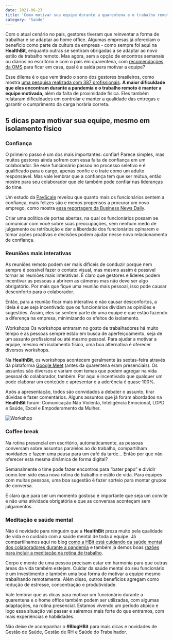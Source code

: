 ```yaml
---
date: 2021-06-23
title: 'Como motivar sua equipe durante a quarentena e o trabalho remoto' 
category: 'Saúde' 
---
```


Com o atual cenário no país, gestores tiveram que reinventar a forma de trabalhar e se adaptar ao home office. Algumas empresas já ofereciam o benefício como parte da cultura da empresa - como sempre foi aqui na **HealthBit**, enquanto outras se sentiram obrigadas a se adaptar ao novo estilo de trabalho remoto. Mas agora, sem a opção de encontros semanais ou diários no escritório e com o país em quarentena, com [recomendações da OMS](https://www.who.int/emergencies/diseases/novel-coronavirus-2019/advice-for-public) para ficar em casa, qual é a saída para motivar a equipe?

Esse dilema é o que vem tirado o sono dos gestores brasileiros, como mostra [uma pesquisa realizada com 387 profissionais](https://valor.globo.com/carreira/noticia/2020/06/16/manter-equipe-motivada-e-o-maior-desafio-dos-gestores-brasileiros.ghtml). **A maior dificuldade que eles encontram durante a pandemia e o trabalho remoto é manter a equipe motivada**, além da falta de proximidade física. Eles também relataram dificuldades em controlar e manter a qualidade das entregas e garantir o cumprimento da carga horária correta.

## 5 dicas para motivar sua equipe, mesmo em isolamento físico

### Confiança
O primeiro passo é um dos mais importantes: confiar! Parece simples, mas muitos gestores ainda sofrem com essa falta de confiança em um colaborador. Se esse funcionário passou no processo seletivo e é qualificado para o cargo, apenas confie e o trate como um adulto responsável. Mas vale lembrar que a confiança tem que ser mútua, então mostre para seu colaborador que ele também pode confiar nas lideranças do time.

Um estudo da [PayScale](https://www.payscale.com/) revelou que quanto mais os funcionários sentem a confiança, mais felizes são e menos propensos a procurar um novo emprego, como mostra [essa reportagem da Business News Daily](https://www.businessnewsdaily.com/9507-employee-trust-benefits.html).

Criar uma política de portas abertas, na qual os funcionários possam se comunicar com você sobre suas preocupações, sem nenhum medo de julgamento ou retribuição e dar a liberdade dos funcionários opinarem e tomar ações proativas e decisões podem ajudar nesse novo relacionamento de confiança.

### Reuniões mais interativas
As reuniões remoto podem ser mais difíceis de conduzir porque nem sempre é possível fazer o contato visual, mas mesmo assim é possível tornar as reuniões mais interativas. É claro que gestores e líderes podem incentivar as pessoas a abrirem as câmeras mas não deve ser algo obrigatório. Por mais que fique uma reunião mais pessoal, isso pode causar desconforto para o colaborador.

Então, para a reunião ficar mais interativa e não causar desconfortos, a ideia é que seja incentivado que os funcionários dividam as opiniões e sugestões. Assim, eles se sentem parte de uma equipe e que estão fazendo a diferença na empresa, minimizando os efeitos do isolamento.

Workshops
Os workshops entraram no gosto de trabalhadores há muito tempo e as pessoas sempre estão em busca de aperfeiçoamento, seja de um assunto profissional ou até mesmo pessoal. Para ajudar a motivar a equipe, mesmo em isolamento físico, uma boa alternativa é oferecer diversos workshops.

Na **HealthBit**, os workshops acontecem geralmente às sextas-feira através da plataforma [Google Meet](https://meet.google.com/) (antes da quarentena eram presenciais). Os assuntos são diversos e variam com temas que podem agregar na vida pessoal do colaborador, também. Por aqui é incentivado que qualquer um pode elaborar um conteúdo e apresentar e a aderência é quase 100%.

Após a apresentação, todos são convidados a debater o assunto, tirar dúvidas e fazer comentários. Alguns assuntos que já foram abordados na **HealthBit** foram: Comunicação Não Violenta, Inteligência Emocional, LGPD e Saúde, Excel e Empoderamento da Mulher.

![Workshop](/blog_workshop.png)

### Coffee break
Na rotina presencial em escritório, automaticamente, as pessoas conversam sobre assuntos paralelos ao do trabalho, compartilham novidades e fazem uma pausa para um café da tarde… Então por que não oferecer esta mesma dinâmica de forma digital?

Semanalmente o time pode fazer encontros para “bater papo” e dividir como tem sido essa nova rotina de trabalho e estilo de vida. Para equipes com muitas pessoas, uma boa sugestão é fazer sorteio para montar grupos de conversa.

É claro que para ser um momento gostoso é importante que seja um convite e não uma atividade obrigatória e que as conversas aconteçam sem julgamentos.

### Meditação e saúde mental
Não é novidade para ninguém que a **HealthBit** preza muito pela qualidade de vida e o cuidado com a saúde mental de toda a equipe. Já compartilhamos aqui no blog [como a HBit está cuidando da saúde mental dos colaboradores durante a pandemia](https://blog.healthbit.com.br/pandemia-como-a-HealthBit-esta-cuidando-da-saude-mental-dos-funcionarios) e também já demos boas [razões para incluir a meditação na rotina de trabalho](https://blog.healthbit.com.br/4-razoes-meditacao).

Corpo e mente de uma pessoa precisam estar em harmonia para que outras áreas da vida também estejam. Cuidar da saúde mental do seu funcionário é um investimento e também uma boa forma de motivar a equipe mesmo trabalhando remotamente. Além disso, outros benefícios agregam como redução de estresse, concentração e produtividade.

Vale lembrar que as dicas para motivar um funcionário durante a quarentena e o home office também podem ser utilizadas, com algumas adaptações, na rotina presencial. Estamos vivendo um período atípico e logo essa situação vai passar e sairemos mais forte do que entramos, com mais experiências e habilidades.

Não deixe de acompanhar o **#BlogHBit** para mais dicas e novidades de Gestão de Saúde, Gestão de RH e Saúde do Trabalhador.